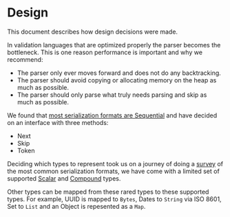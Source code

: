 # Design

This document describes how design decisions were made.

In validation languages that are optimized properly the parser becomes the bottleneck.
This is one reason performance is important and why we recommend:

* The parser only ever moves forward and does not do any backtracking.
* The parser should avoid copying or allocating memory on the heap as much as possible.
* The parser should only parse what truly needs parsing and skip as much as possible.

We found that [most serialization formats are Sequential](./survey/comparison.md) and have decided on an interface with three methods:

* Next
* Skip
* Token

Deciding which types to represent took us on a journey of doing a [survey](./survey/Readme.md) of the most common serialization formats,
we have come with a limited set of supported [Scalar](./scalar.md) and [Compound](./compound.md) types.

Other types can be mapped from these rared types to these supported types. 
For example, UUID is mapped to `Bytes`, Dates to `String` via ISO 8601, Set to `List` and an Object is repesented as a `Map`.
